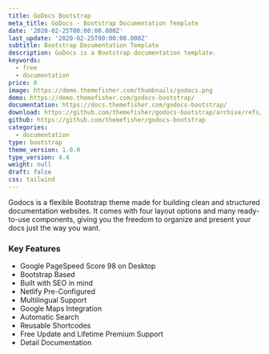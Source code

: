 ```yaml
---
title: GoDocs Bootstrap
meta_title: GoDocs - Bootstrap Documentation Template
date: '2020-02-25T00:00:00.000Z'
last_update: '2020-02-25T00:00:00.000Z'
subtitle: Bootstrap Documentation Template
description: GoDocs is a Bootstrap documentation template.
keywords:
  - free
  - documentation
price: 0
image: https://demo.themefisher.com/thumbnails/godocs.png
demo: https://demo.themefisher.com/godocs-bootstrap/
documentation: https://docs.themefisher.com/godocs-bootstrap/
download: https://github.com/themefisher/godocs-bootstrap/archive/refs/heads/main.zip
github: https://github.com/themefisher/godocs-bootstrap
categories:
  - documentation
type: bootstrap
theme_version: 1.0.0
type_version: 4.4
weight: null
draft: false
css: tailwind
---
```

Godocs is a flexible Bootstrap theme made for building clean and structured documentation websites. It comes with four layout options and many ready-to-use components, giving you the freedom to organize and present your docs just the way you want.

### Key Features

* Google PageSpeed Score 98 on Desktop
* Bootstrap Based
* Built with SEO in mind
* Netlify Pre-Configured
* Multilingual Support
* Google Maps Integration
* Automatic Search
* Reusable Shortcodes
* Free Update and Lifetime Premium Support
* Detail Documentation
